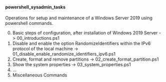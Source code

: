 <h4>powershell_sysadmin_tasks</h4>
<p>Operations for setup and maintenance of a Windows Server 2019 using powershell commands.</p>
<ol start="0">
<li>Basic steps of configuration, after installation of Windows 2019 Server -> 00_introductions.ps1</li>
<li>Disable and enable the option RandomizeIdentifiers within the IPv6 protocol of the local machine -> 01_disable_enable_randomize_identifiers_ipv6.ps1</li>
<li>Create, format and remove partitions -> 02_create_format_partition.ps1</li>
<li>Show the system properties -> 03_system_properties.ps1</li>
<li>...</li>
<li>Miscellaneous Commands</li>
</ol>
